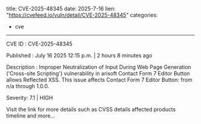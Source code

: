  
title: CVE-2025-48345
date: 2025-7-16
lien: "https://cvefeed.io/vuln/detail/CVE-2025-48345"
categories:
  - cve
---

CVE ID : CVE-2025-48345

Published :  July 16
2025
12:15 p.m. | 2 hours
8 minutes ago

Description : Improper Neutralization of Input During Web Page Generation ('Cross-site Scripting') vulnerability in arisoft Contact Form 7 Editor Button allows Reflected XSS. This issue affects Contact Form 7 Editor Button: from n/a through 1.0.0.

Severity: 7.1 | HIGH

Visit the link for more details
such as CVSS details
affected products
timeline
and more...
